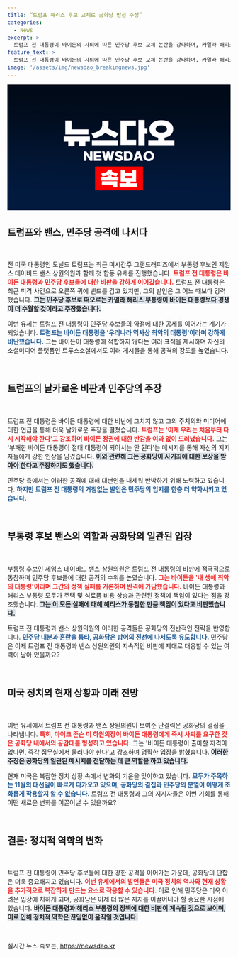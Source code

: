 ```yaml
---
title: “트럼프 해리스 후보 교체로 공화당 반전 주장”
categories:
  - News
excerpt: >
  트럼프 전 대통령이 바이든의 사퇴에 따른 민주당 후보 교체 논란을 강타하며, 카멀라 해리스를 겨냥한 통렬한 공격을 감행했습니다. 공화당은 혼란에 빠진 민주당을 치며 대선 승리의 플랫폼을 구성하고 있습니다. 클릭해서 자세히 확인하세요!
feature_text: >
  트럼프 전 대통령이 바이든의 사퇴에 따른 민주당 후보 교체 논란을 강타하며, 카멀라 해리스를 겨냥한 통렬한 공격을 감행했습니다. 공화당은 혼란에 빠진 민주당을 치며 대선 승리의 플랫폼을 구성하고 있습니다. 클릭해서 자세히 확인하세요!
image: '/assets/img/newsdao_breakingnews.jpg'
---
```


<p><img src="/assets/img/newsdao_breakingnews.jpg" alt="implanttips 속보" /></p>

<h2 data-ke-size="size26">트럼프와 밴스, 민주당 공격에 나서다</h2>

<p data-ke-size="size16">&nbsp;</p>

<p>전 미국 대통령인 도널드 트럼프는 최근 미시간주 그랜드래피즈에서 부통령 후보인 제임스 데이비드 밴스 상원의원과 함께 첫 합동 유세를 진행했습니다. <b><span style="color: #ee2323;">트럼프 전 대통령은 바이든 대통령과 민주당 후보들에 대한 비판을 강하게 이어갔습니다.</span></b> 트럼프 전 대통령은 최근 피격 사건으로 오른쪽 귀에 밴드를 감고 있지만, 그의 발언은 그 어느 때보다 강력했습니다. <b><span style="background-color: #21538527;">그는 민주당 후보로 떠오르는 카멀라 해리스 부통령이 바이든 대통령보다 경쟁이 더 수월할 것이라고 주장했습니다.</span></b> </p>

<p>이번 유세는 트럼프 전 대통령이 민주당 후보들의 약점에 대한 공세를 이어가는 계기가 되었습니다. <b><span style="color: #1a5490;">트럼프는 바이든 대통령을 '우리나라 역사상 최악의 대통령'이라며 강하게 비난했습니다.</span></b> 그는 바이든이 대통령에 적합하지 않다는 여러 표적을 제시하며 자신의 소셜미디어 플랫폼인 트루스소셜에서도 여러 게시물을 통해 공격의 강도를 높였습니다. </p>

<p data-ke-size="size16">&nbsp;</p>

<h2 data-ke-size="size26">트럼프의 날카로운 비판과 민주당의 주장</h2>

<p data-ke-size="size16">&nbsp;</p>

<p>트럼프 전 대통령은 바이든 대통령에 대한 비난에 그치지 않고 그의 주치의와 미디어에 대한 언급을 통해 더욱 날카로운 주장을 펼쳤습니다. <b><span style="color: #ee2323;">트럼프는 '이제 우리는 처음부터 다시 시작해야 한다'고 강조하며 바이든 정권에 대한 반감을 여과 없이 드러냈습니다.</span></b> 그는 '부패한 바이든 대통령이 절대 대통령이 되어서는 안 된다'는 메시지를 통해 자신의 지지자들에게 강한 인상을 남겼습니다. <b><span style="background-color: #21538527;">이와 관련해 그는 공화당이 사기죄에 대한 보상을 받아야 한다고 주장하기도 했습니다.</span></b></p>

<p>민주당 측에서는 이러한 공격에 대해 대변인을 내세워 반박하기 위해 노력하고 있습니다. <b><span style="color: #1a5490;">하지만 트럼프 전 대통령의 거침없는 발언은 민주당의 입지를 한층 더 약화시키고 있습니다.</span></b> </p>

<p data-ke-size="size16">&nbsp;</p>

<h2 data-ke-size="size26">부통령 후보 밴스의 역할과 공화당의 일관된 입장</h2>

<p data-ke-size="size16">&nbsp;</p>

<p>부통령 후보인 제임스 데이비드 밴스 상원의원은 트럼프 전 대통령의 비판에 적극적으로 동참하며 민주당 후보들에 대한 공격의 수위를 높였습니다. <b><span style="color: #ee2323;">그는 바이든을 '내 생애 최악의 대통령'이라며 그간의 정책 실패를 거론하며 반격에 가담했습니다.</span></b> 바이든 대통령과 해리스 부통령 모두가 주택 및 식료품 비용 상승과 관련된 정책에 책임이 있다는 점을 강조했습니다. <b><span style="background-color: #21538527;">그는 이 모든 실패에 대해 해리스가 동참한 만큼 책임이 있다고 비판했습니다.</span></b> </p>

<p>트럼프 전 대통령과 밴스 상원의원의 이러한 공격들은 공화당의 전반적인 전략을 반영합니다. <b><span style="color: #1a5490;">민주당 내분과 혼란을 틈타, 공화당은 방어의 전선에 나서도록 유도합니다.</span></b> 민주당은 이제 트럼프 전 대통령과 밴스 상원의원의 지속적인 비판에 제대로 대응할 수 있는 여력이 남아 있을까요?</p>

<p data-ke-size="size16">&nbsp;</p>

<h2 data-ke-size="size26">미국 정치의 현재 상황과 미래 전망</h2>

<p data-ke-size="size16">&nbsp;</p>

<p>이번 유세에서 트럼프 전 대통령과 밴스 상원의원이 보여준 단결력은 공화당의 결집을 나타냅니다. <b><span style="color: #ee2323;">특히, 마이크 존슨 미 하원의장이 바이든 대통령에게 즉시 사퇴를 요구한 것은 공화당 내에서의 공감대를 형성하고 있습니다.</span></b> 그는 '바이든 대통령이 출마할 자격이 없다면, 즉각 집무실에서 물러나야 한다'고 강조하며 명확한 입장을 밝혔습니다. <b><span style="background-color: #21538527;">이러한 주장은 공화당의 일관된 메시지를 전달하는 데 큰 역할을 하고 있습니다.</span></b> </p>

<p>현재 미국은 복잡한 정치 상황 속에서 변화의 기운을 맞이하고 있습니다. <b><span style="color: #1a5490;">모두가 주목하는 11월의 대선일이 빠르게 다가오고 있으며, 공화당의 결집과 민주당의 분열이 어떻게 조화롭게 작용할지 알 수 없습니다.</span></b> 트럼프 전 대통령과 그의 지지자들은 이번 기회를 통해 어떤 새로운 변화를 이끌어낼 수 있을까요? </p>

<p data-ke-size="size16">&nbsp;</p>

<h2 data-ke-size="size26">결론: 정치적 역학의 변화</h2>

<p data-ke-size="size16">&nbsp;</p>

<p>트럼프 전 대통령이 민주당 후보들에 대한 강한 공격을 이어가는 가운데, 공화당의 단합은 더욱 중요해지고 있습니다. <b><span style="color: #ee2323;">이번 유세에서의 발언들은 미국 정치의 역사와 현재 상황을 추가적으로 복잡하게 만드는 요소로 작용할 수 있습니다.</span></b>  이로 인해 민주당은 더욱 어려운 입장에 처하게 되며, 공화당은 이제 더 많은 지지를 이끌어내야 할 중요한 시점에 있습니다. <b><span style="background-color: #21538527;">바이든 대통령과 해리스 부통령의 정책에 대한 비판이 계속될 것으로 보이며, 이로 인해 정치적 역학은 끊임없이 움직일 것입니다.</span></b> </p>

<p data-ke-size="size16">&nbsp;</p>
실시간 뉴스 속보는, <a href="https://newsdao.kr" rel="dofollow">https://newsdao.kr</a>


